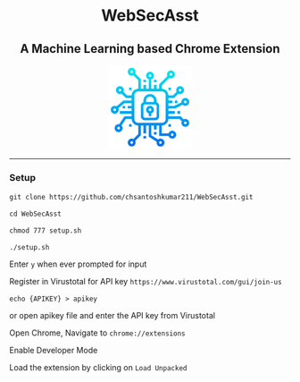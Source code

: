 <h1 align="center">WebSecAsst </h1> 

<h2 align="center"> A Machine Learning based Chrome Extension </h2>

<p align="center">
<img height=150 src="WebSecAsst/images/WebSecAssistant.png"></p>

--- 

### Setup

```
git clone https://github.com/chsantoshkumar211/WebSecAsst.git
```
```
cd WebSecAsst
```
```
chmod 777 setup.sh
```
```
./setup.sh
```
Enter ```y``` when ever prompted for input

Register in Virustotal for API key
```https://www.virustotal.com/gui/join-us```

```
echo {APIKEY} > apikey
```
or
open apikey file and enter the API key from Virustotal

Open Chrome, Navigate to ```chrome://extensions```

Enable Developer Mode

Load the extension by clicking on ```Load Unpacked```


